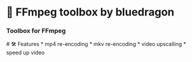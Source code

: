 # 🎥 FFmpeg toolbox by bluedragon
<h3> Toolbox for FFmpeg </h3>
# 🛠 Features
* mp4 re-encoding
* mkv re-encoding
* video upscalling
* speed up video
